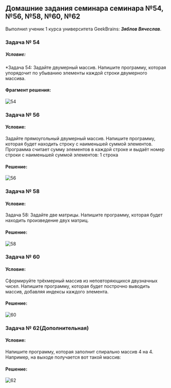 ## Домашние задания семинара семинара №54, №56, №58, №60, №62
Выполнил ученик 1 курса университета GeekBrains: __*Зяблов Вячеслав*__.
### Задача № 54
##### Условие:
*Задача 54: Задайте двумерный массив. Напишите программу, которая упорядочит по убыванию элементы каждой строки двумерного массива.
#### Фрагмент решения:
![54](https://github.com/VyacheslavChik22/HomeworkGB_C_008/assets/99678206/25f3b3cd-0b83-4a4c-a8d7-fd95bbc319e4)

### Задача № 56
#### Условие:
Задайте прямоугольный двумерный массив. Напишите программу, которая будет находить строку с наименьшей суммой элементов.
Программа считает сумму элементов в каждой строке и выдаёт номер строки с наименьшей суммой элементов: 1 строка
#### Решение:
![56](https://github.com/VyacheslavChik22/HomeworkGB_C_008/assets/99678206/4f9efad2-7dd0-4405-bbcb-cb5ca2e55ee6)

### Задача № 58
#### Условие:
Задача 58: Задайте две матрицы. Напишите программу, которая будет находить произведение двух матриц.
#### Решение:
![58](https://github.com/VyacheslavChik22/HomeworkGB_C_008/assets/99678206/ffb3c72c-cdac-4636-ae80-871c8443cfec)

### Задача № 60
#### Условие:
Сформируйте трёхмерный массив из неповторяющихся двузначных чисел. Напишите программу, которая будет построчно выводить массив, добавляя индексы каждого элемента.
#### Решение:
![60](https://github.com/VyacheslavChik22/HomeworkGB_C_008/assets/99678206/392530b1-3950-492e-ac7c-ce59465cb266)

### Задача № 62(Дополнительная)
#### Условие:
Напишите программу, которая заполнит спирально массив 4 на 4.
Например, на выходе получается вот такой массив:
#### Решение:
![62](https://github.com/VyacheslavChik22/HomeworkGB_C_008/assets/99678206/28889805-6676-4564-9924-e9506d82ca96)
